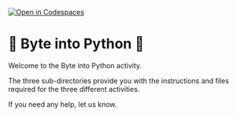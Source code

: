[![Open in Codespaces](https://classroom.github.com/assets/launch-codespace-2972f46106e565e64193e422d61a12cf1da4916b45550586e14ef0a7c637dd04.svg)](https://classroom.github.com/open-in-codespaces?assignment_repo_id=20686011)
# :snake: Byte into Python :snake:

Welcome to the Byte into Python activity. 

The three sub-directories provide you with the instructions and files required for the three different activities.

If you need any help, let us know.


